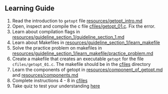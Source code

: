 ## Learning Guide
1. Read the introduction to `getopt` file [resources/getopt_intro.md](https://github.com/Berthran/C_Lessons/blob/main/getopt/resources/getopt_intro.md)
2. Open, inspect and compile the c file [cfiles/getopt_01.c](https://github.com/Berthran/C_Lessons/blob/main/getopt/cfiles/getopt_01.c). Fix the error.
3. Learn about compilation flags in [resources/guideline_section_1/guideline_section_1.md](https://github.com/Berthran/C_Lessons/blob/main/getopt/resources/guideline_section_1/guideline_section_1.md)
4. Learn about 	Makefiles in [resources/guideline_section_1/learn_makefile](https://github.com/Berthran/C_Lessons/blob/main/getopt/resources/guideline_section_1/learn_makefile)
5. Solve the practice problem on makefiles in [resources/guideline_section_1/learn_makefile/practice_problem.md](https://github.com/Berthran/C_Lessons/blob/main/getopt/resources/guideline_section_1/learn_makefile/practice_problem.md)
6. Create a makefile that creates an executable `getopt` for the file `cfiles/getopt_01.c`. The makefile should be in the [cfiles](https://github.com/Berthran/C_Lessons/blob/main/getopt/cfiles/) directory
7. Learn the components of getopt in [resources/component_of_getopt.md](https://github.com/Berthran/C_Lessons/blob/main/getopt/resources/components_of_getopt.md) and [resources/components.md](https://github.com/Berthran/C_Lessons/blob/main/getopt/resources/components.md)
8. Complete instructions 4 - 8 in [cfiles](https://github.com/Berthran/C_Lessons/blob/main/getopt/cfiles/)
9. Take quiz to test your understanding [here](https://docs.google.com/presentation/d/1P3_NKXdsfoTt7OdUGgkEbOBZVMqBtPtgSzkGbtCo15Q/edit#slide=id.g2a471a9d196_1_221)
